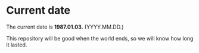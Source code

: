 # Current date

The current date is **1987.01.03.** (YYYY.MM.DD.)

This repository will be good when the world ends, so we will know how long it lasted.